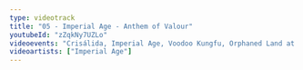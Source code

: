 ```yaml
---
type: videotrack
title: "05 - Imperial Age - Anthem of Valour"
youtubeId: "zZqkNy7UZLo"
videoevents: "Crisálida, Imperial Age, Voodoo Kungfu, Orphaned Land at Baroeg"
videoartists: ["Imperial Age"]
---
```

